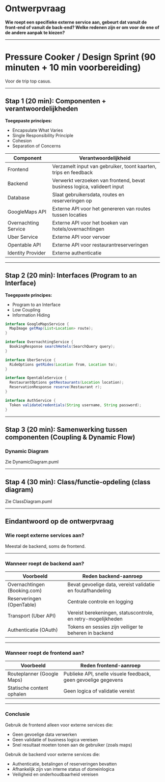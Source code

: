 # Ontwerpvraag
**Wie roept een specifieke externe service aan, gebeurt dat vanuit de front-end of vanuit de back-end? Welke redenen zijn er om voor de ene of de andere aanpak te kiezen?**

---

# Pressure Cooker / Design Sprint (90 minuten + 10 min voorbereiding)
Voor de trip top casus.

---

## Stap 1 (20 min): Componenten + verantwoordelijkheden
**Toegepaste principes:**
- Encapsulate What Varies
- Single Responsibility Principle
- Cohesion
- Separation of Concerns

| Component            | Verantwoordelijkheid                                                    |
|----------------------|-------------------------------------------------------------------------|
| Frontend             | Verzamelt input van gebruiker, toont kaarten, trips en feedback         |
| Backend              | Verwerkt verzoeken van frontend, bevat business logica, valideert input |
| Database             | Slaat gebruikersdata, routes en reserveringen op                        |
| GoogleMaps API       | Externe API voor het genereren van routes tussen locaties               |
| Overnachting Service | Externe API voor het boeken van hotels/overnachtingen                   |
| Uber Service         | Externe API voor vervoer                                                |
| Opentable API        | Externe API voor restaurantreserveringen                                |
| Identity Provider    | Externe authenticatie                                                   |

---

## Stap 2 (20 min): Interfaces (Program to an Interface)
**Toegepaste principes:**
- Program to an Interface
- Low Coupling
- Information Hiding

```java
interface GoogleMapsService {
  MapImage getMap(List<Location> route);
}

interface OvernachtingService {
  BookingResponse searchHotels(SearchQuery query);
}

interface UberService {
  RideOptions getRides(Location from, Location to);
}

interface OpentableService {
  RestaurantOptions getRestaurants(Location location);
  ReservationResponse reserve(Restaurant r);
}

interface AuthService {
  Token validateCredentials(String username, String password);
}
```

---

## Stap 3 (20 min): Samenwerking tussen componenten (Coupling & Dynamic Flow)

### Dynamic Diagram 

Zie DynamicDiagram.puml

---

## Stap 4 (30 min): Class/functie-opdeling (class diagram)

Zie ClassDiagram.puml

---

## Eindantwoord op de ontwerpvraag

### Wie roept externe services aan?
Meestal de backend, soms de frontend.

---

### Wanneer roept de backend aan?

| Voorbeeld                      | Reden backend-aanroep                                               |
|--------------------------------|----------------------------------------------------------------------|
| Overnachtingen (Booking.com)   | Bevat gevoelige data, vereist validatie en foutafhandeling          |
| Reserveringen (OpenTable)      | Centrale controle en logging                                        |
| Transport (Uber API)           | Vereist berekeningen, statuscontrole, en retry-mogelijkheden        |
| Authenticatie (OAuth)          | Tokens en sessies zijn veiliger te beheren in backend               |

---

### Wanneer roept de frontend aan?

| Voorbeeld                  | Reden frontend-aanroep                                               |
|----------------------------|----------------------------------------------------------------------|
| Routeplanner (Google Maps) | Publieke API, snelle visuele feedback, geen gevoelige gegevens       |
| Statische content ophalen  | Geen logica of validatie vereist                                     |

---

### Conclusie

Gebruik de frontend alleen voor externe services die:
- Geen gevoelige data verwerken
- Geen validatie of business logica vereisen
- Snel resultaat moeten tonen aan de gebruiker (zoals maps)

Gebruik de backend voor externe services die:
- Authenticatie, betalingen of reserveringen bevatten
- Afhankelijk zijn van interne status of domeinlogica
- Veiligheid en onderhoudbaarheid vereisen
